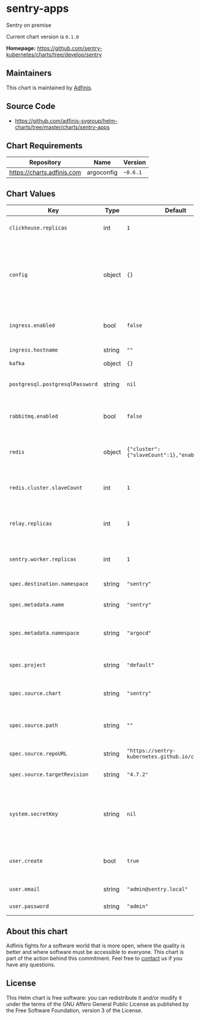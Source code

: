 sentry-apps
===========
Sentry on premise

Current chart version is `0.1.0`


**Homepage:** <https://github.com/sentry-kubernetes/charts/tree/develop/sentry>


## Maintainers
This chart is maintained by [Adfinis](https://adfinis.com/?pk_campaign=github&pk_kwd=helm-charts).


## Source Code

* <https://github.com/adfinis-sygroup/helm-charts/tree/master/charts/sentry-apps>


## Chart Requirements


| Repository | Name | Version |
|------------|------|---------|
| https://charts.adfinis.com | argoconfig | `~0.6.1` |
## Chart Values


| Key | Type | Default | Description |
|-----|------|---------|-------------|
| `clickhouse.replicas` | int | `1` | total number of clickhouse replicas |
| `config` | object | `{}` | extra configuration for some config maps @defaults -- See [values.yaml](https://github.com/sentry-kubernetes/charts/tree/develop/sentry) of upstream project |
| `ingress.enabled` | bool | `false` | if true, enables the ingress configuration. |
| `ingress.hostname` | string | `""` | hostname to use |
| `kafka` | object | `{}` |  |
| `postgresql.postgresqlPassword` | string | `nil` | password used to access the database |
| `rabbitmq.enabled` | bool | `false` | enable RabbitMQ Redis will be used instead. |
| `redis` | object | `{"cluster":{"slaveCount":1},"enabled":true}` | Redis settigs @defaults -- See [bitnami/redis](https://github.com/bitnami/charts/tree/master/bitnami/redis) chart |
| `redis.cluster.slaveCount` | int | `1` | number of followers in the Redis cluster |
| `relay.replicas` | int | `1` | total number of relay replicas (use 0 when bootstrapping) |
| `sentry.worker.replicas` | int | `1` | total number of sentry worker replicas |
| `spec.destination.namespace` | string | `"sentry"` | namespace for Sentry |
| `spec.metadata.name` | string | `"sentry"` | name for the ArgoCD application |
| `spec.metadata.namespace` | string | `"argocd"` | namespace for the ArgoCD application |
| `spec.project` | string | `"default"` | project to deploy the ArgoCD application to |
| `spec.source.chart` | string | `"sentry"` | name of the Chart for Sentry |
| `spec.source.path` | string | `""` | path of the Chart for Sentry when using Git repository |
| `spec.source.repoURL` | string | `"https://sentry-kubernetes.github.io/charts"` | Chart museum to get Sentry |
| `spec.source.targetRevision` | string | `"4.7.2"` | revision of the chart to use for Sentry |
| `system.secretKey` | string | `nil` | secret key used for the session. Changing it invalidates all the current sessions. |
| `user.create` | bool | `true` | if true, creates the user defined by email and password. |
| `user.email` | string | `"admin@sentry.local"` | Admin user email |
| `user.password` | string | `"admin"` | Admin user password |

## About this chart

Adfinis fights for a software world that is more open, where the quality is
better and where software must be accessible to everyone. This chart
is part of the action behind this commitment. Feel free to
[contact](https://adfinis.com/kontakt/?pk_campaign=github&pk_kwd=helm-charts)
us if you have any questions.

## License

This Helm chart is free software: you can redistribute it and/or modify it under the terms
of the GNU Affero General Public License as published by the Free Software Foundation,
version 3 of the License.
